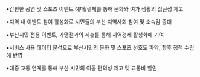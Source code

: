 •간편한 공연 및 스포츠 이벤트 예매/결제를 통해 문화와 여가 생활의 접근성 제고

•지역 내 이벤트 참여 활성화로 시민들의 부산 지역사회 참여 및 소속감 증대

•부산시민 전용 이벤트, 가맹점과의 제휴를 통해 지역경제 활성화에 기여

•서비스 사용 데이터 분석으로 부산시민의 문화 및 스포츠 선호도 파악, 향후 정책 수립에 반영

•대중 교통 연계를 통해 부산 시민의 이동 편의성 제고 및 교통비 할인